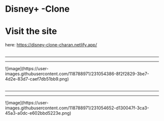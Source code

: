 # Disney+ -Clone
# Visit the site 
here: https://disney-clone-charan.netlify.app/
<br><br>
<hr><hr>
![image](https://user-images.githubusercontent.com/118788971/231054386-8f2f2829-3be7-4d2e-83d7-caef7db51bb9.png)
<br><br>
<hr><hr>
![image](https://user-images.githubusercontent.com/118788971/231054652-d130047f-3ca3-45a3-a0dc-e602bbd5223e.png)
